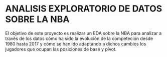 # ANALISIS EXPLORATORIO DE DATOS SOBRE LA NBA

El objetivo de este proyecto es realizar un EDA sobre la NBA para analizar a través de los datos cómo ha sido la evolución de la competeción desde 1980 hasta 2017 y cómo se han ido adaptando a dichos cambios los jugadores que ocupan las posiciones de base y pívot.
